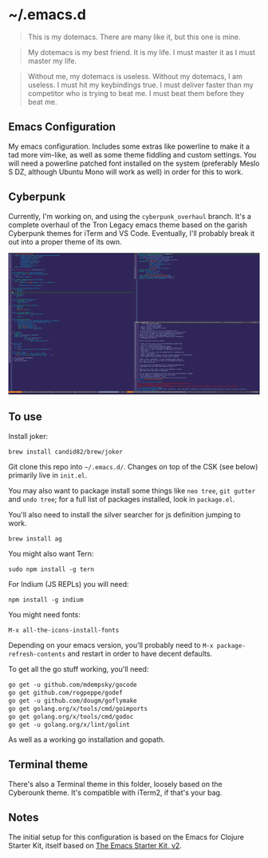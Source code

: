 # ~/.emacs.d

> This is my dotemacs. There are many like it, but this one is mine.

> My dotemacs is my best friend. It is my life. I must master it as I must master my life.

> Without me, my dotemacs is useless. Without my dotemacs, I am useless. I must hit my keybindings true. I must deliver faster than my competitor who is trying to beat me. I must beat them before they beat me.

## Emacs Configuration

My emacs configuration. Includes some extras like powerline to make it a tad more vim-like, as well as some theme fiddling and custom settings. You will need a powerline patched font installed on the system (preferably Meslo S DZ, although Ubuntu Mono will work as well) in order for this to work.

## Cyberpunk

Currently, I'm working on, and using the `cyberpunk_overhaul` branch. It's a complete overhaul of the Tron Legacy emacs theme based on the garish Cyberpunk themes for iTerm and VS Code. Eventually, I'll probably break it out into a proper theme of its own.

![cyberpunk](https://raw.githubusercontent.com/the-frey/emacs/cyberpunk_overhaul/cyberpunk-emacs.png)

## To use

Install joker:

	brew install candid82/brew/joker 

Git clone this repo into `~/.emacs.d/`. Changes on top of the CSK (see below) primarily live in `init.el`.

You may also want to package install some things like `neo tree`, `git gutter` and `undo tree`; for a full list of packages installed, look in `package.el`.

You'll also need to install the silver searcher for js definition jumping to work.

    brew install ag

You might also want Tern:

    sudo npm install -g tern

For Indium (JS REPLs) you will need:

    npm install -g indium

You might need fonts:

    M-x all-the-icons-install-fonts

Depending on your emacs version, you'll probably need to `M-x package-refresh-contents` and restart in order to have decent defaults.

To get all the go stuff working, you'll need:

```shell
go get -u github.com/mdempsky/gocode
go get github.com/rogpeppe/godef
go get -u github.com/dougm/goflymake
go get golang.org/x/tools/cmd/goimports
go get golang.org/x/tools/cmd/godoc
go get -u golang.org/x/lint/golint
```

As well as a working go installation and gopath.

## Terminal theme

There's also a Terminal theme in this folder, loosely based on the Cyberounk theme. It's compatible with iTerm2, if that's your bag.

## Notes

The initial setup for this configuration is based on the Emacs for Clojure Starter Kit, itself based on [The Emacs Starter Kit, v2](https://github.com/technomancy/emacs-starter-kit/tree/v2).

